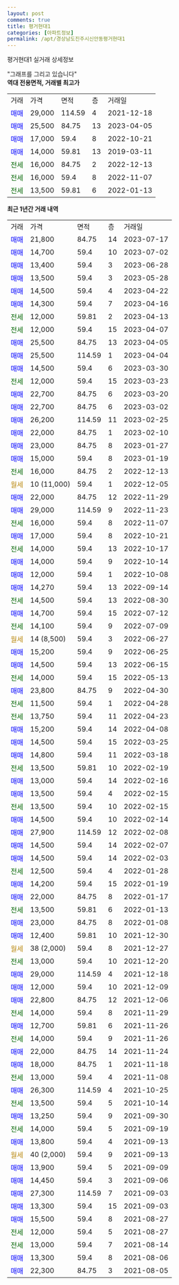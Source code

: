 ```yaml
---
layout: post
comments: true
title: 평거현대1
categories: [아파트정보]
permalink: /apt/경상남도진주시신안동평거현대1
---
```


평거현대1 실거래 상세정보

<script type="text/javascript">
  google.charts.load('current', {'packages':['line', 'corechart']});
  google.charts.setOnLoadCallback(drawChart);

  function drawChart() {
    var data = new google.visualization.DataTable();
    data.addColumn('date', '거래일');
    data.addColumn('number', "매매");
    data.addColumn('number', "전세");
    data.addColumn('number', "전매");

    data.addRows([[new Date(Date.parse("2023-07-17")), 21800, null, null], [new Date(Date.parse("2023-07-02")), 14700, null, null], [new Date(Date.parse("2023-06-28")), 13400, null, null], [new Date(Date.parse("2023-05-28")), 13500, null, null], [new Date(Date.parse("2023-04-22")), 14500, null, null], [new Date(Date.parse("2023-04-16")), 14300, null, null], [new Date(Date.parse("2023-04-13")), null, 12000, null], [new Date(Date.parse("2023-04-07")), null, 12000, null], [new Date(Date.parse("2023-04-05")), 25500, null, null], [new Date(Date.parse("2023-04-04")), 25500, null, null], [new Date(Date.parse("2023-03-30")), 14500, null, null], [new Date(Date.parse("2023-03-23")), null, 12000, null], [new Date(Date.parse("2023-03-20")), 22700, null, null], [new Date(Date.parse("2023-03-02")), 22700, null, null], [new Date(Date.parse("2023-02-25")), 26200, null, null], [new Date(Date.parse("2023-02-10")), 22000, null, null], [new Date(Date.parse("2023-01-27")), 23000, null, null], [new Date(Date.parse("2023-01-19")), 15000, null, null], [new Date(Date.parse("2022-12-13")), null, 16000, null], [new Date(Date.parse("2022-12-05")), null, null, null], [new Date(Date.parse("2022-11-29")), 22000, null, null], [new Date(Date.parse("2022-11-23")), 29000, null, null], [new Date(Date.parse("2022-11-07")), null, 16000, null], [new Date(Date.parse("2022-10-21")), 17000, null, null], [new Date(Date.parse("2022-10-17")), null, 14000, null], [new Date(Date.parse("2022-10-14")), 14000, null, null], [new Date(Date.parse("2022-10-08")), 12000, null, null], [new Date(Date.parse("2022-09-14")), 14270, null, null], [new Date(Date.parse("2022-08-30")), null, 14500, null], [new Date(Date.parse("2022-07-12")), 14700, null, null], [new Date(Date.parse("2022-07-09")), null, 14100, null], [new Date(Date.parse("2022-06-27")), null, null, null], [new Date(Date.parse("2022-06-25")), 15200, null, null], [new Date(Date.parse("2022-06-15")), 14500, null, null], [new Date(Date.parse("2022-05-13")), null, 14000, null], [new Date(Date.parse("2022-04-30")), 23800, null, null], [new Date(Date.parse("2022-04-28")), null, 11500, null], [new Date(Date.parse("2022-04-23")), null, 13750, null], [new Date(Date.parse("2022-04-08")), 15200, null, null], [new Date(Date.parse("2022-03-25")), 14500, null, null], [new Date(Date.parse("2022-03-18")), 14800, null, null], [new Date(Date.parse("2022-02-19")), null, 13500, null], [new Date(Date.parse("2022-02-16")), 13000, null, null], [new Date(Date.parse("2022-02-15")), 13500, null, null], [new Date(Date.parse("2022-02-15")), null, 13500, null], [new Date(Date.parse("2022-02-14")), 14500, null, null], [new Date(Date.parse("2022-02-08")), 27900, null, null], [new Date(Date.parse("2022-02-07")), 14500, null, null], [new Date(Date.parse("2022-02-03")), 14500, null, null], [new Date(Date.parse("2022-01-28")), null, 12500, null], [new Date(Date.parse("2022-01-19")), 14200, null, null], [new Date(Date.parse("2022-01-17")), 22000, null, null], [new Date(Date.parse("2022-01-13")), null, 13500, null], [new Date(Date.parse("2022-01-08")), 23000, null, null], [new Date(Date.parse("2021-12-30")), 12400, null, null], [new Date(Date.parse("2021-12-27")), null, null, null], [new Date(Date.parse("2021-12-20")), null, 13000, null], [new Date(Date.parse("2021-12-18")), 29000, null, null], [new Date(Date.parse("2021-12-09")), 12000, null, null], [new Date(Date.parse("2021-12-06")), 22800, null, null], [new Date(Date.parse("2021-11-29")), null, 14000, null], [new Date(Date.parse("2021-11-26")), 12700, null, null], [new Date(Date.parse("2021-11-26")), null, 14000, null], [new Date(Date.parse("2021-11-24")), 22000, null, null], [new Date(Date.parse("2021-11-18")), 18000, null, null], [new Date(Date.parse("2021-11-08")), null, 13000, null], [new Date(Date.parse("2021-10-25")), 26300, null, null], [new Date(Date.parse("2021-10-14")), null, 13500, null], [new Date(Date.parse("2021-09-30")), 13250, null, null], [new Date(Date.parse("2021-09-19")), null, 14000, null], [new Date(Date.parse("2021-09-13")), 13800, null, null], [new Date(Date.parse("2021-09-13")), null, null, null], [new Date(Date.parse("2021-09-09")), 13900, null, null], [new Date(Date.parse("2021-09-06")), 14450, null, null], [new Date(Date.parse("2021-09-03")), 27300, null, null], [new Date(Date.parse("2021-09-03")), 13300, null, null], [new Date(Date.parse("2021-08-27")), 15500, null, null], [new Date(Date.parse("2021-08-27")), null, 12000, null], [new Date(Date.parse("2021-08-14")), null, 13000, null], [new Date(Date.parse("2021-08-06")), 13300, null, null], [new Date(Date.parse("2021-08-05")), 22300, null, null]]);

    var options = {
      hAxis: {
        format: 'yyyy/MM/dd'
      },    
      lineWidth: 0,
      pointsVisible: true,    
      title: '최근 1년간 유형별 실거래가 분포',
      legend: { position: 'bottom' }
    };

    var formatter = new google.visualization.NumberFormat({pattern:'###,###'} );
    formatter.format(data, 1);
    formatter.format(data, 2);
    
    setTimeout(function() {
        var chart = new google.visualization.LineChart(document.getElementById('columnchart_material'));
        chart.draw(data, (options));
        document.getElementById('loading').style.display = 'none';
    }, 200);
  }
</script>


<div id="loading" style="z-index:20; display: block; margin-left: 0px">"그래프를 그리고 있습니다"</div>
<div id="columnchart_material" style="width: 95%; margin-left: 0px; display: block"></div>
<!-- contents start -->
<b>역대 전용면적, 거래별 최고가</b>
<table class="sortable">
    <tr>
      <td>거래</td>
      <td>가격</td>
      <td>면적</td>
      <td>층</td>
      <td>거래일</td>
    </tr>
        <tr>
          <td><a style="color: blue">매매</a></td>
          <td>29,000</td>
          <td>114.59</td>
          <td>4</td>
          <td>2021-12-18</td>
        </tr>            <tr>
          <td><a style="color: blue">매매</a></td>
          <td>25,500</td>
          <td>84.75</td>
          <td>13</td>
          <td>2023-04-05</td>
        </tr>            <tr>
          <td><a style="color: blue">매매</a></td>
          <td>17,000</td>
          <td>59.4</td>
          <td>8</td>
          <td>2022-10-21</td>
        </tr>            <tr>
          <td><a style="color: blue">매매</a></td>
          <td>14,000</td>
          <td>59.81</td>
          <td>13</td>
          <td>2019-03-11</td>
        </tr>        
        <tr>
              <td><a style="color: darkgreen">전세</a></td>
              <td>16,000</td>
              <td>84.75</td>
              <td>2</td>
              <td>2022-12-13</td>
            </tr>            <tr>
              <td><a style="color: darkgreen">전세</a></td>
              <td>16,000</td>
              <td>59.4</td>
              <td>8</td>
              <td>2022-11-07</td>
            </tr>            <tr>
              <td><a style="color: darkgreen">전세</a></td>
              <td>13,500</td>
              <td>59.81</td>
              <td>6</td>
              <td>2022-01-13</td>
            </tr>        
    
</table>

<b>최근 1년간 거래 내역</b>

<table class="sortable">
    <tr>
      <td>거래</td>
      <td>가격</td>
      <td>면적</td>
      <td>층</td>
      <td>거래일</td>
    </tr>
    <tr>
      <td><a style="color: blue">매매</a></td>
      <td>21,800</td>
      <td>84.75</td>
      <td>14</td>
      <td>2023-07-17</td>
    </tr>          <tr>
      <td><a style="color: blue">매매</a></td>
      <td>14,700</td>
      <td>59.4</td>
      <td>10</td>
      <td>2023-07-02</td>
    </tr>          <tr>
      <td><a style="color: blue">매매</a></td>
      <td>13,400</td>
      <td>59.4</td>
      <td>3</td>
      <td>2023-06-28</td>
    </tr>          <tr>
      <td><a style="color: blue">매매</a></td>
      <td>13,500</td>
      <td>59.4</td>
      <td>3</td>
      <td>2023-05-28</td>
    </tr>          <tr>
      <td><a style="color: blue">매매</a></td>
      <td>14,500</td>
      <td>59.4</td>
      <td>4</td>
      <td>2023-04-22</td>
    </tr>          <tr>
      <td><a style="color: blue">매매</a></td>
      <td>14,300</td>
      <td>59.4</td>
      <td>7</td>
      <td>2023-04-16</td>
    </tr>          <tr>
      <td><a style="color: darkgreen">전세</a></td>
      <td>12,000</td>
      <td>59.81</td>
      <td>2</td>
      <td>2023-04-13</td>
    </tr>          <tr>
      <td><a style="color: darkgreen">전세</a></td>
      <td>12,000</td>
      <td>59.4</td>
      <td>15</td>
      <td>2023-04-07</td>
    </tr>          <tr>
      <td><a style="color: blue">매매</a></td>
      <td>25,500</td>
      <td>84.75</td>
      <td>13</td>
      <td>2023-04-05</td>
    </tr>          <tr>
      <td><a style="color: blue">매매</a></td>
      <td>25,500</td>
      <td>114.59</td>
      <td>1</td>
      <td>2023-04-04</td>
    </tr>          <tr>
      <td><a style="color: blue">매매</a></td>
      <td>14,500</td>
      <td>59.4</td>
      <td>6</td>
      <td>2023-03-30</td>
    </tr>          <tr>
      <td><a style="color: darkgreen">전세</a></td>
      <td>12,000</td>
      <td>59.4</td>
      <td>15</td>
      <td>2023-03-23</td>
    </tr>          <tr>
      <td><a style="color: blue">매매</a></td>
      <td>22,700</td>
      <td>84.75</td>
      <td>6</td>
      <td>2023-03-20</td>
    </tr>          <tr>
      <td><a style="color: blue">매매</a></td>
      <td>22,700</td>
      <td>84.75</td>
      <td>6</td>
      <td>2023-03-02</td>
    </tr>          <tr>
      <td><a style="color: blue">매매</a></td>
      <td>26,200</td>
      <td>114.59</td>
      <td>11</td>
      <td>2023-02-25</td>
    </tr>          <tr>
      <td><a style="color: blue">매매</a></td>
      <td>22,000</td>
      <td>84.75</td>
      <td>1</td>
      <td>2023-02-10</td>
    </tr>          <tr>
      <td><a style="color: blue">매매</a></td>
      <td>23,000</td>
      <td>84.75</td>
      <td>8</td>
      <td>2023-01-27</td>
    </tr>          <tr>
      <td><a style="color: blue">매매</a></td>
      <td>15,000</td>
      <td>59.4</td>
      <td>8</td>
      <td>2023-01-19</td>
    </tr>          <tr>
      <td><a style="color: darkgreen">전세</a></td>
      <td>16,000</td>
      <td>84.75</td>
      <td>2</td>
      <td>2022-12-13</td>
    </tr>          <tr>
      <td><a style="color: darkgoldenrod">월세</a></td>
      <td>10 (11,000)</td>
      <td>59.4</td>
      <td>1</td>
      <td>2022-12-05</td>
    </tr>          <tr>
      <td><a style="color: blue">매매</a></td>
      <td>22,000</td>
      <td>84.75</td>
      <td>12</td>
      <td>2022-11-29</td>
    </tr>          <tr>
      <td><a style="color: blue">매매</a></td>
      <td>29,000</td>
      <td>114.59</td>
      <td>9</td>
      <td>2022-11-23</td>
    </tr>          <tr>
      <td><a style="color: darkgreen">전세</a></td>
      <td>16,000</td>
      <td>59.4</td>
      <td>8</td>
      <td>2022-11-07</td>
    </tr>          <tr>
      <td><a style="color: blue">매매</a></td>
      <td>17,000</td>
      <td>59.4</td>
      <td>8</td>
      <td>2022-10-21</td>
    </tr>          <tr>
      <td><a style="color: darkgreen">전세</a></td>
      <td>14,000</td>
      <td>59.4</td>
      <td>13</td>
      <td>2022-10-17</td>
    </tr>          <tr>
      <td><a style="color: blue">매매</a></td>
      <td>14,000</td>
      <td>59.4</td>
      <td>9</td>
      <td>2022-10-14</td>
    </tr>          <tr>
      <td><a style="color: blue">매매</a></td>
      <td>12,000</td>
      <td>59.4</td>
      <td>1</td>
      <td>2022-10-08</td>
    </tr>          <tr>
      <td><a style="color: blue">매매</a></td>
      <td>14,270</td>
      <td>59.4</td>
      <td>13</td>
      <td>2022-09-14</td>
    </tr>          <tr>
      <td><a style="color: darkgreen">전세</a></td>
      <td>14,500</td>
      <td>59.4</td>
      <td>13</td>
      <td>2022-08-30</td>
    </tr>          <tr>
      <td><a style="color: blue">매매</a></td>
      <td>14,700</td>
      <td>59.4</td>
      <td>15</td>
      <td>2022-07-12</td>
    </tr>          <tr>
      <td><a style="color: darkgreen">전세</a></td>
      <td>14,100</td>
      <td>59.4</td>
      <td>9</td>
      <td>2022-07-09</td>
    </tr>          <tr>
      <td><a style="color: darkgoldenrod">월세</a></td>
      <td>14 (8,500)</td>
      <td>59.4</td>
      <td>3</td>
      <td>2022-06-27</td>
    </tr>          <tr>
      <td><a style="color: blue">매매</a></td>
      <td>15,200</td>
      <td>59.4</td>
      <td>9</td>
      <td>2022-06-25</td>
    </tr>          <tr>
      <td><a style="color: blue">매매</a></td>
      <td>14,500</td>
      <td>59.4</td>
      <td>13</td>
      <td>2022-06-15</td>
    </tr>          <tr>
      <td><a style="color: darkgreen">전세</a></td>
      <td>14,000</td>
      <td>59.4</td>
      <td>15</td>
      <td>2022-05-13</td>
    </tr>          <tr>
      <td><a style="color: blue">매매</a></td>
      <td>23,800</td>
      <td>84.75</td>
      <td>9</td>
      <td>2022-04-30</td>
    </tr>          <tr>
      <td><a style="color: darkgreen">전세</a></td>
      <td>11,500</td>
      <td>59.4</td>
      <td>1</td>
      <td>2022-04-28</td>
    </tr>          <tr>
      <td><a style="color: darkgreen">전세</a></td>
      <td>13,750</td>
      <td>59.4</td>
      <td>11</td>
      <td>2022-04-23</td>
    </tr>          <tr>
      <td><a style="color: blue">매매</a></td>
      <td>15,200</td>
      <td>59.4</td>
      <td>14</td>
      <td>2022-04-08</td>
    </tr>          <tr>
      <td><a style="color: blue">매매</a></td>
      <td>14,500</td>
      <td>59.4</td>
      <td>15</td>
      <td>2022-03-25</td>
    </tr>          <tr>
      <td><a style="color: blue">매매</a></td>
      <td>14,800</td>
      <td>59.4</td>
      <td>11</td>
      <td>2022-03-18</td>
    </tr>          <tr>
      <td><a style="color: darkgreen">전세</a></td>
      <td>13,500</td>
      <td>59.81</td>
      <td>10</td>
      <td>2022-02-19</td>
    </tr>          <tr>
      <td><a style="color: blue">매매</a></td>
      <td>13,000</td>
      <td>59.4</td>
      <td>14</td>
      <td>2022-02-16</td>
    </tr>          <tr>
      <td><a style="color: blue">매매</a></td>
      <td>13,500</td>
      <td>59.4</td>
      <td>4</td>
      <td>2022-02-15</td>
    </tr>          <tr>
      <td><a style="color: darkgreen">전세</a></td>
      <td>13,500</td>
      <td>59.4</td>
      <td>10</td>
      <td>2022-02-15</td>
    </tr>          <tr>
      <td><a style="color: blue">매매</a></td>
      <td>14,500</td>
      <td>59.4</td>
      <td>10</td>
      <td>2022-02-14</td>
    </tr>          <tr>
      <td><a style="color: blue">매매</a></td>
      <td>27,900</td>
      <td>114.59</td>
      <td>12</td>
      <td>2022-02-08</td>
    </tr>          <tr>
      <td><a style="color: blue">매매</a></td>
      <td>14,500</td>
      <td>59.4</td>
      <td>14</td>
      <td>2022-02-07</td>
    </tr>          <tr>
      <td><a style="color: blue">매매</a></td>
      <td>14,500</td>
      <td>59.4</td>
      <td>14</td>
      <td>2022-02-03</td>
    </tr>          <tr>
      <td><a style="color: darkgreen">전세</a></td>
      <td>12,500</td>
      <td>59.4</td>
      <td>4</td>
      <td>2022-01-28</td>
    </tr>          <tr>
      <td><a style="color: blue">매매</a></td>
      <td>14,200</td>
      <td>59.4</td>
      <td>15</td>
      <td>2022-01-19</td>
    </tr>          <tr>
      <td><a style="color: blue">매매</a></td>
      <td>22,000</td>
      <td>84.75</td>
      <td>8</td>
      <td>2022-01-17</td>
    </tr>          <tr>
      <td><a style="color: darkgreen">전세</a></td>
      <td>13,500</td>
      <td>59.81</td>
      <td>6</td>
      <td>2022-01-13</td>
    </tr>          <tr>
      <td><a style="color: blue">매매</a></td>
      <td>23,000</td>
      <td>84.75</td>
      <td>8</td>
      <td>2022-01-08</td>
    </tr>          <tr>
      <td><a style="color: blue">매매</a></td>
      <td>12,400</td>
      <td>59.81</td>
      <td>10</td>
      <td>2021-12-30</td>
    </tr>          <tr>
      <td><a style="color: darkgoldenrod">월세</a></td>
      <td>38 (2,000)</td>
      <td>59.4</td>
      <td>8</td>
      <td>2021-12-27</td>
    </tr>          <tr>
      <td><a style="color: darkgreen">전세</a></td>
      <td>13,000</td>
      <td>59.4</td>
      <td>10</td>
      <td>2021-12-20</td>
    </tr>          <tr>
      <td><a style="color: blue">매매</a></td>
      <td>29,000</td>
      <td>114.59</td>
      <td>4</td>
      <td>2021-12-18</td>
    </tr>          <tr>
      <td><a style="color: blue">매매</a></td>
      <td>12,000</td>
      <td>59.4</td>
      <td>10</td>
      <td>2021-12-09</td>
    </tr>          <tr>
      <td><a style="color: blue">매매</a></td>
      <td>22,800</td>
      <td>84.75</td>
      <td>12</td>
      <td>2021-12-06</td>
    </tr>          <tr>
      <td><a style="color: darkgreen">전세</a></td>
      <td>14,000</td>
      <td>59.4</td>
      <td>8</td>
      <td>2021-11-29</td>
    </tr>          <tr>
      <td><a style="color: blue">매매</a></td>
      <td>12,700</td>
      <td>59.81</td>
      <td>6</td>
      <td>2021-11-26</td>
    </tr>          <tr>
      <td><a style="color: darkgreen">전세</a></td>
      <td>14,000</td>
      <td>59.4</td>
      <td>9</td>
      <td>2021-11-26</td>
    </tr>          <tr>
      <td><a style="color: blue">매매</a></td>
      <td>22,000</td>
      <td>84.75</td>
      <td>14</td>
      <td>2021-11-24</td>
    </tr>          <tr>
      <td><a style="color: blue">매매</a></td>
      <td>18,000</td>
      <td>84.75</td>
      <td>1</td>
      <td>2021-11-18</td>
    </tr>          <tr>
      <td><a style="color: darkgreen">전세</a></td>
      <td>13,000</td>
      <td>59.4</td>
      <td>4</td>
      <td>2021-11-08</td>
    </tr>          <tr>
      <td><a style="color: blue">매매</a></td>
      <td>26,300</td>
      <td>114.59</td>
      <td>4</td>
      <td>2021-10-25</td>
    </tr>          <tr>
      <td><a style="color: darkgreen">전세</a></td>
      <td>13,500</td>
      <td>59.4</td>
      <td>5</td>
      <td>2021-10-14</td>
    </tr>          <tr>
      <td><a style="color: blue">매매</a></td>
      <td>13,250</td>
      <td>59.4</td>
      <td>9</td>
      <td>2021-09-30</td>
    </tr>          <tr>
      <td><a style="color: darkgreen">전세</a></td>
      <td>14,000</td>
      <td>59.4</td>
      <td>5</td>
      <td>2021-09-19</td>
    </tr>          <tr>
      <td><a style="color: blue">매매</a></td>
      <td>13,800</td>
      <td>59.4</td>
      <td>4</td>
      <td>2021-09-13</td>
    </tr>          <tr>
      <td><a style="color: darkgoldenrod">월세</a></td>
      <td>40 (2,000)</td>
      <td>59.4</td>
      <td>9</td>
      <td>2021-09-13</td>
    </tr>          <tr>
      <td><a style="color: blue">매매</a></td>
      <td>13,900</td>
      <td>59.4</td>
      <td>5</td>
      <td>2021-09-09</td>
    </tr>          <tr>
      <td><a style="color: blue">매매</a></td>
      <td>14,450</td>
      <td>59.4</td>
      <td>3</td>
      <td>2021-09-06</td>
    </tr>          <tr>
      <td><a style="color: blue">매매</a></td>
      <td>27,300</td>
      <td>114.59</td>
      <td>7</td>
      <td>2021-09-03</td>
    </tr>          <tr>
      <td><a style="color: blue">매매</a></td>
      <td>13,300</td>
      <td>59.4</td>
      <td>15</td>
      <td>2021-09-03</td>
    </tr>          <tr>
      <td><a style="color: blue">매매</a></td>
      <td>15,500</td>
      <td>59.4</td>
      <td>8</td>
      <td>2021-08-27</td>
    </tr>          <tr>
      <td><a style="color: darkgreen">전세</a></td>
      <td>12,000</td>
      <td>59.4</td>
      <td>5</td>
      <td>2021-08-27</td>
    </tr>          <tr>
      <td><a style="color: darkgreen">전세</a></td>
      <td>13,000</td>
      <td>59.4</td>
      <td>7</td>
      <td>2021-08-14</td>
    </tr>          <tr>
      <td><a style="color: blue">매매</a></td>
      <td>13,300</td>
      <td>59.4</td>
      <td>8</td>
      <td>2021-08-06</td>
    </tr>          <tr>
      <td><a style="color: blue">매매</a></td>
      <td>22,300</td>
      <td>84.75</td>
      <td>3</td>
      <td>2021-08-05</td>
    </tr>      </table>
<!-- contents end -->    

